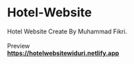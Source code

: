 # Hotel-Website
Hotel Website Create By Muhammad Fikri.<br>
<br/>
Preview<br/>
<strong>https://hotelwebsitewiduri.netlify.app</strong>
